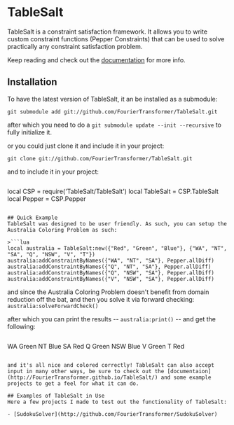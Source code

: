 TableSalt
=========
TableSalt is a constraint satisfaction framework. It allows you to write custom constraint functions (Pepper Constraints) that can be used to solve practically any constraint satisfaction problem.

Keep reading and check out the [documentation](http://FourierTransofmer.github.io/TableSalt) for more info.

## Installation
To have the latest version of TableSalt, it an be installed as a submodule:

    git submodule add git://github.com/FourierTransformer/TableSalt.git

after which you need to do a `git submodule update --init --recursive` to fully initialize it.

or you could just clone it and include it in your project:

    git clone git://github.com/FourierTransformer/TableSalt.git

and to include it in your project: 

>```lua
local CSP = require('TableSalt/TableSalt')
local TableSalt = CSP.TableSalt
local Pepper = CSP.Pepper
```

## Quick Example
TableSalt was designed to be user friendly. As such, you can setup the Australia Coloring Problem as such:

>```lua
local australia = TableSalt:new({"Red", "Green", "Blue"}, {"WA", "NT", "SA", "Q", "NSW", "V", "T"})
australia:addConstraintByNames({"WA", "NT", "SA"}, Pepper.allDiff)
australia:addConstraintByNames({"Q", "NT", "SA"}, Pepper.allDiff)
australia:addConstraintByNames({"Q", "NSW", "SA"}, Pepper.allDiff)
australia:addConstraintByNames({"V", "NSW", "SA"}, Pepper.allDiff)
```

and since the Australia Coloring Problem doesn't benefit from domain reduction off the bat, and then you solve it via forward checking: `australia:solveForwardCheck()`

after which you can print the results -- `australia:print()` -- and get the following:

>```
WA  Green
NT  Blue
SA  Red
Q   Green
NSW Blue
V   Green
T   Red
```

and it's all nice and colored correctly! TableSalt can also accept input in many other ways, be sure to check out the [documentaion](http://FourierTransformer.github.io/TableSalt/) and some example projects to get a feel for what it can do.

## Examples of TableSalt in Use
Here a few projects I made to test out the functionality of TableSalt:

- [SudokuSolver](http://github.com/FourierTransformer/SudokuSolver)
